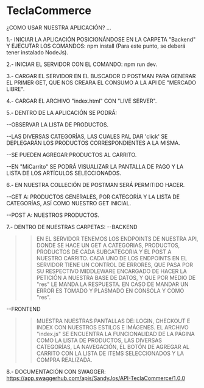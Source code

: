 # TeclaCommerce

¿COMO USAR NUESTRA APLICACIÓN? ...

 1.- INICIAR LA APLICACIÓN POSICIONÁNDOSE EN LA CARPETA "Backend" Y EJECUTAR LOS COMANDOS: npm install
(Para este punto, se deberá tener instalado NodeJs).

 2.- INICIAR EL SERVIDOR CON EL COMANDO: npm run dev.

 3.- CARGAR EL SERVIDOR EN EL BUSCADOR O POSTMAN PARA GENERAR EL PRIMER GET, QUE NOS CREARA EL CONSUMO A LA API DE "MERCADO LIBRE".

 4.- CARGAR EL ARCHIVO "index.html" CON "LIVE SERVER".

 5.- DENTRO DE LA APLICACIÓN SE PODRÁ:

 --OBSERVAR LA LISTA DE PRODUCTOS.

 --LAS DIVERSAS CATEGORÍAS, LAS CUALES PAL DAR 'click' SE DEPLEGARÁN LOS PRODUCTOS CORRESPONDIENTES A LA MISMA.

 --SE PUEDEN AGREGAR PRODUCTOS AL CARRITO.

 --EN "MiCarrito" SE PODRÁ VISUALIZAR LA PANTALLA DE PAGO Y LA LISTA DE LOS ARTÍCULOS SELECCIONADOS.

 6.- EN NUESTRA COLLECIÓN DE POSTMAN SERÁ PERMITIDO HACER.

 --GET A: PRODUCTOS GENERALES, POR CATEGORÍA Y LA LISTA DE CATEGORÍAS, ASÍ COMO NUESTRO GET INICIAL.

 --POST A: NUESTROS PRODUCTOS.

7.- DENTRO DE NUESTRAS CARPETAS:
--BACKEND
>>EN EL SERVIDOR TENEMOS LOS ENDPOINTS DE NUESTRA API, DONDE SE HACE UN GET A CATEGORIAS, PRODUCTOS, PRODUCTOS DE CADA SUBCATEGORIA Y EL POST A NUESTRO CARRITO.
>>CADA UNO DE LOS ENDPOINTS EN EL SERVIDOR TIENE UN CONTROL DE ERRORES, QUE PASA POR SU RESPECTIVO MIDDLEWARE ENCARGADO DE HACER LA PETICIÓN A NUESTRA BASE DE DATOS, Y QUE POR MEDIO DE "res" LE MANDA LA RESPUESTA.
>>EN CASO DE MANDAR UN ERROR ES TOMADO Y PLASMADO EN CONSOLA Y COMO "res".

--FRONTEND
>>MUESTRA NUESTRAS PANTALLAS DE: LOGIN, CHECKOUT E INDEX CON NUESTROS ESTILOS E IMÁGENES.
>>EL ARCHIVO "index.js" SE ENCUENTRA LA FUNCIONALIDAD DE LA PÁGINA COMO LA LISTA DE PRODUCTOS, LAS DIVERSAS CATEGORÍAS, LA NAVEGACIÓN, EL BOTÓN DE AGREGAR AL CARRITO CON LA LISTA DE ITEMS SELECCIONADOS Y LA COMPRA REALIZADA.

8.- DOCUMENTACIÓN CON SWAGGER: https://app.swaggerhub.com/apis/SandyJos/API-TeclaCommerce/1.0.0

 
